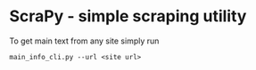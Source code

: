 # ScraPy - simple scraping utility 

To get main text from any site simply run
```
main_info_cli.py --url <site url>
```
